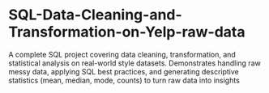# SQL-Data-Cleaning-and-Transformation-on-Yelp-raw-data
A complete SQL project covering data cleaning, transformation, and statistical analysis on real-world style datasets. Demonstrates handling raw messy data, applying SQL best practices, and generating descriptive statistics (mean, median, mode, counts) to turn raw data into insights
